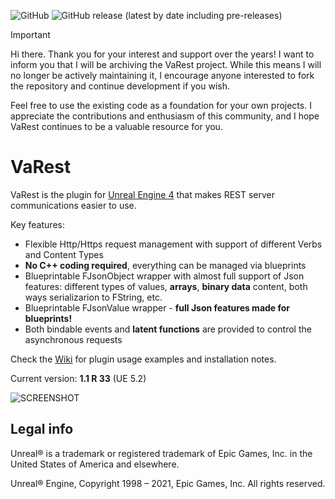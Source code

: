 ![GitHub](https://img.shields.io/github/license/ufna/VaRest)
![GitHub release (latest by date including pre-releases)](https://img.shields.io/github/v/release/ufna/VaRest?include_prereleases)

> [!IMPORTANT]
> Hi there. Thank you for your interest and support over the years! I want to inform you that I will be archiving the VaRest project. While this means I will no longer be actively maintaining it, I encourage anyone interested to fork the repository and continue development if you wish.
>
> Feel free to use the existing code as a foundation for your own projects. I appreciate the contributions and enthusiasm of this community, and I hope VaRest continues to be a valuable resource for you.

# VaRest

VaRest is the plugin for [Unreal Engine 4](https://www.unrealengine.com/) that makes REST server communications easier to use.

Key features:

* Flexible Http/Https request management with support of different Verbs and Content Types
* **No C++ coding required**, everything can be managed via blueprints
* Blueprintable FJsonObject wrapper with almost full support of Json features: different types of values, **arrays**, **binary data** content, both ways serializarion to FString, etc.
* Blueprintable FJsonValue wrapper - **full Json features made for blueprints!**
* Both bindable events and **latent functions** are provided to control the asynchronous requests

Check the [Wiki](http://bit.ly/VaRest-Docs) for plugin usage examples and installation notes.

Current version: **1.1 R 33** (UE 5.2)

![SCREENSHOT](SCREENSHOT.jpg)


Legal info
----------

Unreal® is a trademark or registered trademark of Epic Games, Inc. in the United States of America and elsewhere.

Unreal® Engine, Copyright 1998 – 2021, Epic Games, Inc. All rights reserved.

